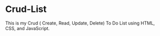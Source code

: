 # Crud-List
This is my Crud ( Create, Read, Update, Delete) To Do List using HTML, CSS, and JavaScript.
